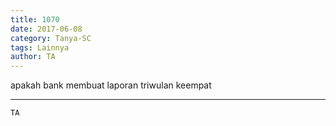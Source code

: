 ```yaml
---
title: 1070
date: 2017-06-08
category: Tanya-SC
tags: Lainnya
author: TA
---
```


apakah bank membuat laporan triwulan keempat

---



`TA`
